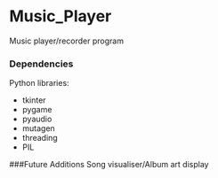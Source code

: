 # Music_Player
Music player/recorder program

### Dependencies
Python libraries:
- tkinter
- pygame
- pyaudio
- mutagen
- threading
- PIL

###Future Additions
 Song visualiser/Album art display
